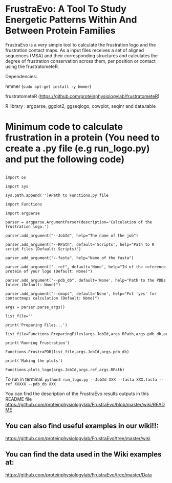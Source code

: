 # FrustraEvo: A Tool To Study Energetic Patterns Within And Between Protein Families

FrustraEvo is a very simple tool to calculate the frustration logo and the frustration contact maps. As a input files receives a set of aligned sequences (MSA) and their corresponding structures and calculates the degree of frustration conservation across them, per position or contact using the frustratometeR.

Dependencies:

hmmer (`sudo apt-get install -y hmmer`)

frustratometeR (https://github.com/proteinphysiologylab/frustratometeR)

R library : argparse, ggplot2, ggseqlogo, cowplot, seqinr and data.table

# Minimum code to calculate frustration in a protein (You need to create a .py file (e.g run_logo.py) and put the following code)
```

import os

import sys

sys.path.append('')#Path to Functions.py file

import Functions

import argparse

parser = argparse.ArgumentParser(description='Calculation of the frustration logo.')

parser.add_argument("--JobId", help="The name of the job")

parser.add_argument("--RPath", default='Scripts', help="Path to R script files (Default: Scripts)")

parser.add_argument("--fasta", help="Name of the fasta")

parser.add_argument("--ref", default='None', help="Id of the reference protein of your logo (Default: None)")

parser.add_argument("--pdb_db", default='None', help="Path to the PDBs folder (Default: None)")

parser.add_argument("--cmaps", default='None', help="Put 'yes' for contactmaps calculation (Default: None)")

args = parser.parse_args()

list_file=''

print('Preparing Files...')

list_file=Functions.PreparingFiles(args.JobId,args.RPath,args.pdb_db,args.fasta)

print('Running Frustration')

Functions.FrustraPDB(list_file,args.JobId,args.pdb_db)

print('Making the plots')

Functions.plots_logo(args.JobId,args.ref,args.RPath)

```

To run in terminal: `python3 run_logo.py --JobId XXX --fasta XXX.fasta --ref XXXXX --pdb_db XXX`

You can find the description of the FrustraEvo results outputs in this README file
https://github.com/proteinphysiologylab/FrustraEvo/blob/master/wiki/README

## **You can also find useful examples in our wiki!!:**

https://github.com/proteinphysiologylab/FrustraEvo/tree/master/wiki

## **You can find the data used in the Wiki examples at:**

https://github.com/proteinphysiologylab/FrustraEvo/tree/master/Data
